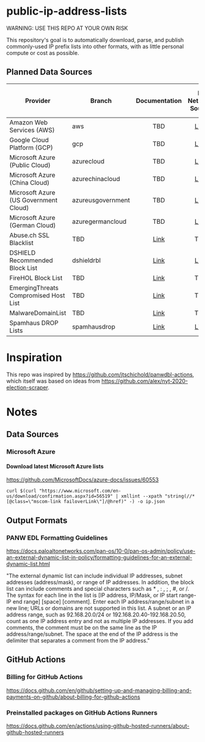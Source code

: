 # public-ip-address-lists

WARNING: USE THIS REPO AT YOUR OWN RISK

This repository's goal is to automatically download, parse, and publish commonly-used IP prefix lists into other formats, with as little personal compute or cost as possible.

## Planned Data Sources

| Provider | Branch | Documentation | IP Network Source | Source is EDL-ready? |
| --- | --- | :-: | :-: | :-: |
| Amazon Web Services (AWS) | aws | TBD | [Link](https://ip-ranges.amazonaws.com/ip-ranges.json) | No |
| Google Cloud Platform (GCP) | gcp | TBD | [Link](https://www.gstatic.com/ipranges/cloud.json) | No |
| Microsoft Azure (Public Cloud) | azurecloud | TBD | [Link](https://www.microsoft.com/en-us/download/confirmation.aspx?id=56519) | No |
| Microsoft Azure (China Cloud) | azurechinacloud | TBD | [Link](https://www.microsoft.com/en-us/download/details.aspx?id=57062) | No |
| Microsoft Azure (US Government Cloud) | azureusgovernment | TBD | [Link](https://www.microsoft.com/en-us/download/details.aspx?id=57063) | No |
| Microsoft Azure (German Cloud) | azuregermancloud | TBD | [Link](https://www.microsoft.com/en-us/download/details.aspx?id=57064) | No |
| Abuse.ch SSL Blacklist | TBD | [Link](https://sslbl.abuse.ch/blacklist/) | TBD | TBD |
| DSHIELD Recommended Block List | dshieldrbl | [Link](https://www.dshield.org/xml.html) | [Link](https://www.dshield.org/block.txt) | TBD |
| FireHOL Block List | TBD | [Link](https://iplists.firehol.org/) | TBD | TBD |
| EmergingThreats Compromised Host List | TBD | [Link](https://doc.emergingthreats.net/bin/view/Main/CompromisedHost) | TBD | TBD |
| MalwareDomainList | TBD | [Link](https://www.malwaredomainlist.com/) | TBD | TBD |
| Spamhaus DROP Lists | spamhausdrop | [Link](https://www.spamhaus.org/drop/) | [Link](https://www.spamhaus.org/drop/drop.txt) | TBD |


# Inspiration
This repo was inspired by https://github.com/jtschichold/panwdbl-actions, which itself was based on ideas from https://github.com/alex/nyt-2020-election-scraper.

# Notes

## Data Sources

### Microsoft Azure

#### Download latest Microsoft Azure lists
https://github.com/MicrosoftDocs/azure-docs/issues/60553

```curl $(curl "https://www.microsoft.com/en-us/download/confirmation.aspx?id=56519" | xmllint --xpath "string(//*[@class=\"mscom-link failoverLink\"]/@href)" -) -o ip.json```

## Output Formats

### PANW EDL Formatting Guidelines
https://docs.paloaltonetworks.com/pan-os/10-0/pan-os-admin/policy/use-an-external-dynamic-list-in-policy/formatting-guidelines-for-an-external-dynamic-list.html

"The external dynamic list can include individual IP addresses, subnet addresses (address/mask), or range of IP addresses. In addition, the block list can include comments and special characters such as * , : , ; , #, or /. The syntax for each line in the list is [IP address, IP/Mask, or IP start range-IP end range] [space] [comment].
Enter each IP address/range/subnet in a new line; URLs or domains are not supported in this list. A subnet or an IP address range, such as 92.168.20.0/24 or 192.168.20.40-192.168.20.50, count as one IP address entry and not as multiple IP addresses. If you add comments, the comment must be on the same line as the IP address/range/subnet. The space at the end of the IP address is the delimiter that separates a comment from the IP address."

## GitHub Actions

### Billing for GitHub Actions
https://docs.github.com/en/github/setting-up-and-managing-billing-and-payments-on-github/about-billing-for-github-actions

### Preinstalled packages on GitHub Actions Runners
https://docs.github.com/en/actions/using-github-hosted-runners/about-github-hosted-runners



